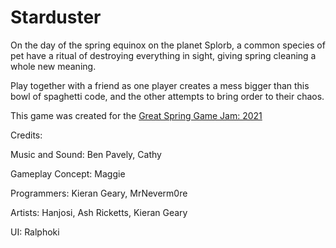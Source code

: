 # Starduster

On the day of the spring equinox on the planet Splorb, a common species of pet have a ritual of destroying everything in sight, giving spring cleaning a whole new meaning. 

Play together with a friend as one player creates a mess bigger than this bowl of spaghetti code, and the other attempts to bring order to their chaos.

This game was created for the [Great Spring Game Jam: 2021](https://itch.io/jam/great-spring-game-jam-2021/rate/965127)

Credits: 

Music and Sound: Ben Pavely, Cathy

Gameplay Concept: Maggie

Programmers: Kieran Geary, MrNeverm0re

Artists: Hanjosi, Ash Ricketts, Kieran Geary

UI: Ralphoki